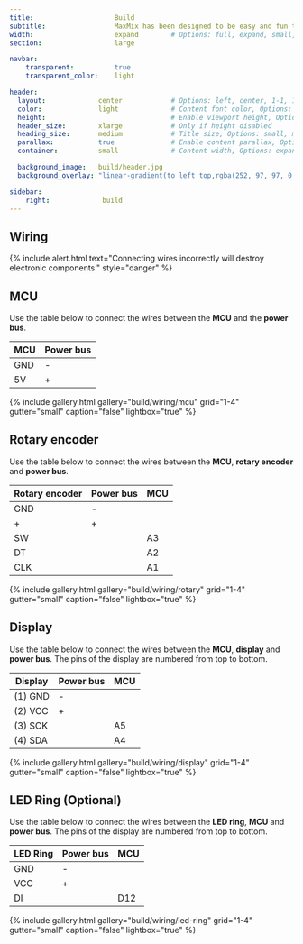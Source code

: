 ```yaml
---
title:                    Build
subtitle:                 MaxMix has been designed to be easy and fun to build.
width:                    expand        # Options: full, expand, small, xsmall
section:                  large

navbar:
    transparent:          true
    transparent_color:    light

header:
  layout:             center            # Options: left, center, 1-1, 1-2, 1-3 or 2-3. Left, right options display this pages title and subtitle. 1-1, 1-2, 1-3 or 2-3 options display content of block file/s.
  color:              light             # Content font color, Options: light, dark
  height:                               # Enable viewport height, Options: full
  header_size:        xlarge            # Only if height disabled
  heading_size:       medium            # Title size, Options: small, medium, large
  parallax:           true              # Enable content parallax, Options: true
  container:          small             # Content width, Options: expand, small, xsmall

  background_image:   build/header.jpg
  background_overlay: "linear-gradient(to left top,rgba(252, 97, 97, 0.8) 0%, rgba(69, 69, 69, 0.8) 80%)"

sidebar:
    right:             build
---
```


## Wiring

{% include alert.html text="Connecting wires incorrectly will destroy electronic components." style="danger" %}

## MCU
Use the table below to connect the wires between the **MCU** and the **power bus**.

| MCU             | Power bus  |
|-----------------|------------|
|GND              |-           |
|5V               |+           |

{% include gallery.html 
  gallery="build/wiring/mcu"
  grid="1-4"
  gutter="small"
  caption="false"
  lightbox="true"
%}

## Rotary encoder
Use the table below to connect the wires between the **MCU**, **rotary encoder** and **power bus**.

| Rotary encoder        | Power bus | MCU |
|-----------------------|-----------|-----|
|GND                    |-          |     |
|+                      |+          |     |
|SW                     |           |A3   |
|DT                     |           |A2   |
|CLK                    |           |A1   |

{% include gallery.html 
  gallery="build/wiring/rotary"
  grid="1-4"
  gutter="small"
  caption="false"
  lightbox="true"
%}

## Display
Use the table below to connect the wires between the **MCU**, **display** and **power bus**. 
The pins of the display are numbered from top to bottom.

| Display               | Power bus  | MCU  |
|-----------------------|------------|------|
|(1) GND                |-           |      |
|(2) VCC                |+           |      |
|(3) SCK                |            |A5    |
|(4) SDA                |            |A4    |

{% include gallery.html 
  gallery="build/wiring/display"
  grid="1-4"
  gutter="small"
  caption="false"
  lightbox="true"
%}

## LED Ring (Optional)
Use the table below to connect the wires between the **LED ring**, **MCU** and **power bus**. 
The pins of the display are numbered from top to bottom.

| LED Ring              | Power bus  | MCU  |
|-----------------------|------------|------|
|GND                    |-           |      |
|VCC                    |+           |      |
|DI                     |            |D12   |

{% include gallery.html 
  gallery="build/wiring/led-ring"
  grid="1-4"
  gutter="small"
  caption="false"
  lightbox="true"
%}
